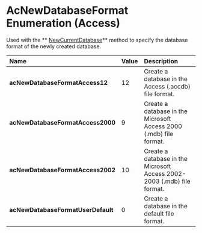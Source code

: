 
# AcNewDatabaseFormat Enumeration (Access)

Used with the  ** [NewCurrentDatabase](6934a77e-5fa0-7e43-e159-2ffc2a944dca.md)** method to specify the database format of the newly created database.



|**Name**|**Value**|**Description**|
|:-----|:-----|:-----|
| **acNewDatabaseFormatAccess12**|12|Create a database in the Access (.accdb) file format.|
| **acNewDatabaseFormatAccess2000**|9|Create a database in the Microsoft Access 2000 (.mdb) file format.|
| **acNewDatabaseFormatAccess2002**|10|Create a database in the Microsoft Access 2002-2003 (.mdb) file format.|
| **acNewDatabaseFormatUserDefault**|0|Create a database in the default file format.|
